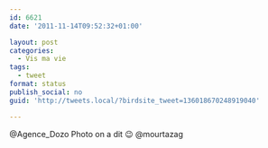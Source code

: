 ```yaml
---
id: 6621
date: '2011-11-14T09:52:32+01:00'

layout: post
categories:
  - Vis ma vie
tags:
  - tweet
format: status
publish_social: no
guid: 'http://tweets.local/?birdsite_tweet=136018670248919040'

---
```


@Agence\_Dozo Photo on a dit 😉 @mourtazag